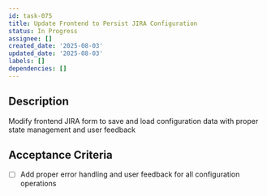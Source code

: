 ```yaml
---
id: task-075
title: Update Frontend to Persist JIRA Configuration
status: In Progress
assignee: []
created_date: '2025-08-03'
updated_date: '2025-08-03'
labels: []
dependencies: []
---
```


## Description

Modify frontend JIRA form to save and load configuration data with proper state management and user feedback

## Acceptance Criteria

- [ ] Add proper error handling and user feedback for all configuration operations
